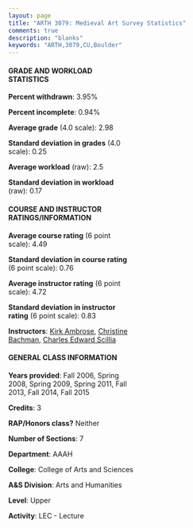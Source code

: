 ```yaml
---
layout: page
title: "ARTH 3079: Medieval Art Survey Statistics"
comments: true
description: "blanks"
keywords: "ARTH,3079,CU,Boulder"
---
```

<head>
<script src="https://ajax.googleapis.com/ajax/libs/jquery/2.1.3/jquery.min.js"></script>
<script src="https://dl.dropboxusercontent.com/s/pc42nxpaw1ea4o9/highcharts.js?dl=0"></script>
<!-- <script src="../assets/js/highcharts.js"></script> -->
<style type="text/css">@font-face {
	font-family: "Bebas Neue";
	src: url(https://www.filehosting.org/file/details/544349/BebasNeue Regular.otf) format("opentype");
	}
	h1.Bebas { 
		font-family: "Bebas Neue", Verdana, Tahoma;
	}
</style>
</head>
<body>
	<div id="container" style="float: right; width: 45%; height: 88%; margin-left: 2.5%; margin-right: 2.5%;"></div>
	<script language="JavaScript">
		$(document).ready(function() {
		var chart = {type: 'column'};
		var title = {text: 'Grade Distribution'};
		var xAxis = {categories: ['A','B','C','D','F'],crosshair: true};
		var yAxis = {min: 0,title: {text: 'Percentage'}};
		var tooltip = {headerFormat: '<center><b><span style="font-size:20px">{point.key}</span></b></center>',
		               pointFormat: '<td style="padding:0"><b>{point.y:.1f}%</b></td>',
		               footerFormat: '</table>',shared: true,useHTML: true};
		var plotOptions = {column: {pointPadding: 0.0,borderWidth: 0}};  
		var credits = {enabled: false};var series= [{name: 'Percent',data: [23.71,59.06,13.2,0.6,3.44,]}];
		var json = {};
		json.chart = chart;
		json.title = title;
		json.tooltip = tooltip;
		json.xAxis = xAxis;
		json.yAxis = yAxis;  
		json.series = series;
		json.plotOptions = plotOptions;  
		json.credits = credits;
		$('#container').highcharts(json);
	});
	</script>
</body>
			   
#### GRADE AND WORKLOAD STATISTICS

**Percent withdrawn**: 3.95%

**Percent incomplete**: 0.94%

**Average grade** (4.0 scale): 2.98

**Standard deviation in grades** (4.0 scale): 0.25

**Average workload** (raw): 2.5

**Standard deviation in workload** (raw): 0.17

#### COURSE AND INSTRUCTOR RATINGS/INFORMATION

**Average course rating** (6 point scale): 4.49

**Standard deviation in course rating** (6 point scale): 0.76

**Average instructor rating** (6 point scale): 4.72

**Standard deviation in instructor rating** (6 point scale): 0.83

**Instructors**: <a href='../../instructors/Kirk_Ambrose'>Kirk Ambrose</a>, <a href='../../instructors/Christine_Bachman'>Christine Bachman</a>, <a href='../../instructors/Charles_Edward_Scillia'>Charles Edward Scillia</a>

#### GENERAL CLASS INFORMATION

**Years provided**: Fall 2006, Spring 2008, Spring 2009, Spring 2011, Fall 2013, Fall 2014, Fall 2015

**Credits**: 3

**RAP/Honors class?** Neither

**Number of Sections**: 7

**Department**: AAAH

**College**: College of Arts and Sciences

**A&S Division**: Arts and Humanities

**Level**: Upper

**Activity**: LEC - Lecture
